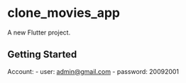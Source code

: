 # clone_movies_app

A new Flutter project.

## Getting Started

Account:
    - user: admin@gmail.com
    - password: 20092001